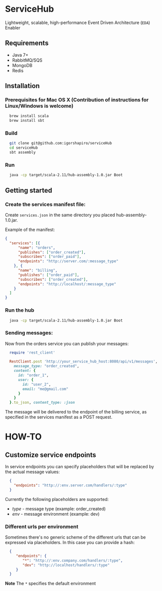 # ServiceHub

Lightweight, scalable, high-performance Event Driven Architecture (`EDA`) Enabler

## Requirements

- Java 7+
- RabbitMQ/SQS
- MongoDB
- Redis

## Installation

### Prerequisites for Mac OS X (Contribution of instructions for Linux/Windows is welcome)

```sh
  brew install scala
  brew install sbt
```

### Build

```sh
  git clone git@github.com:igorshapiro/serviceHub
  cd serviceHub
  sbt assembly
```

### Run

```sh
  java -cp target/scala-2.11/hub-assembly-1.0.jar Boot
```

## Getting started

### Create the services manifest file:

Create `services.json` in the same directory you placed hub-assembly-1.0.jar.

Example of the manifest:

```json
{
  "services": [{
      "name": "orders",
      "publishes": ["order_created"],
      "subscribes": ["order_paid"],
      "endpoints": "http://server.com/:message_type"
    }, {
      "name": "billing",
      "publishes": ["order_paid"],
      "subscribes": ["order_created"],
      "endpoints": "http://localhost/:message_type"
    }
  ]
}
```

### Run the hub

```sh
  java -cp target/scala-2.11/hub-assembly-1.0.jar Boot
```

### Sending messages:
Now from the orders service you can publish your messages:

```ruby
  require 'rest_client'
  
  RestClient.post 'http://your_service_hub_host:8080/api/v1/messages', {
    message_type: "order_created", 
    content: {  
      id: "order_1",
      user: {
        id: "user_2",
        email: "me@gmail.com"
      }
    }
  }.to_json, content_type: :json
```

The message will be delivered to the endpoint of the billing service, as specified in the services manifest as a POST request.

# HOW-TO

## Customize service endpoints
In service endpoints you can specify placeholders that will be replaced by the actual message values:

```json
  {
    "endpoints": "http://:env.server.com/handlers/:type"
  }
```

Currently the following placeholders are supported:

  - *type* - message type (example: order_created)
  - *env* - message environment (example: dev)

### Different urls per environment

Sometimes there's no generic scheme of the different urls that can be expressed via placeholders. In this case you can provide a hash:

```json
  {
     "endpoints": {
        "*": "http://:env.company.com/handlers/:type",
        "dev": "http://localhost/handlers/:type"
     }
  }
```

**Note** The `*` specifies the default environment
